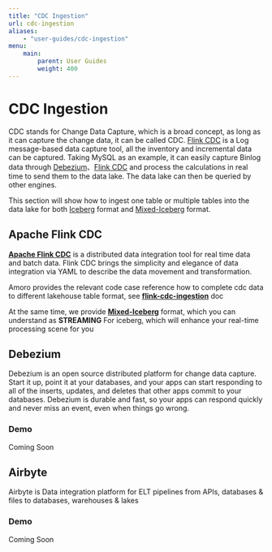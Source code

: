 ```yaml
---
title: "CDC Ingestion"
url: cdc-ingestion
aliases:
    - "user-guides/cdc-ingestion"
menu:
    main:
        parent: User Guides
        weight: 400
---
```

<!--
 - Licensed to the Apache Software Foundation (ASF) under one or more
 - contributor license agreements.  See the NOTICE file distributed with
 - this work for additional information regarding copyright ownership.
 - The ASF licenses this file to You under the Apache License, Version 2.0
 - (the "License"); you may not use this file except in compliance with
 - the License.  You may obtain a copy of the License at
 -
 -   http://www.apache.org/licenses/LICENSE-2.0
 -
 - Unless required by applicable law or agreed to in writing, software
 - distributed under the License is distributed on an "AS IS" BASIS,
 - WITHOUT WARRANTIES OR CONDITIONS OF ANY KIND, either express or implied.
 - See the License for the specific language governing permissions and
 - limitations under the License.
 -->
# CDC Ingestion
CDC stands for Change Data Capture, which is a broad concept, as long as it can capture the change data, it can be called CDC.
[Flink CDC](https://github.com/apache/flink-cdc) is a Log message-based data capture tool, all the inventory 
and incremental data can be captured. Taking MySQL as an example, it can easily capture Binlog data through 
[Debezium](https://debezium.io/)、[Flink CDC](https://github.com/apache/flink-cdc) and process the calculations in real time to send them to the data lake. The data lake can then be 
queried by other engines.

This section will show how to ingest one table or multiple tables into the data lake for both [Iceberg](../iceberg-format/) format and [Mixed-Iceberg](../mixed-iceberg-format/) format.
## Apache Flink CDC

[**Apache Flink CDC**](https://nightlies.apache.org/flink/flink-cdc-docs-stable/) is a distributed data integration 
tool for real time data and batch data. Flink CDC brings the 
simplicity and elegance of data integration via YAML to describe the data movement and transformation.

Amoro provides the relevant code case reference how to complete cdc data to different lakehouse table format, see 
[**flink-cdc-ingestion**](../flink-cdc-ingestion) doc

At the same time, we provide [**Mixed-Iceberg**](../iceberg-format)  format, which you can understand as 
**STREAMING** For iceberg, which will enhance your real-time processing scene for you

## Debezium

Debezium is an open source distributed platform for change data capture. Start it up, point it at your databases, and your apps can start responding to all of the inserts, updates, and deletes that other apps commit to your databases. Debezium is durable and fast, so your apps can respond quickly and never miss an event, even when things go wrong.

### Demo

Coming Soon

## Airbyte

Airbyte is Data integration platform for ELT pipelines from APIs, databases & files to databases, warehouses & lakes

### Demo
Coming Soon
